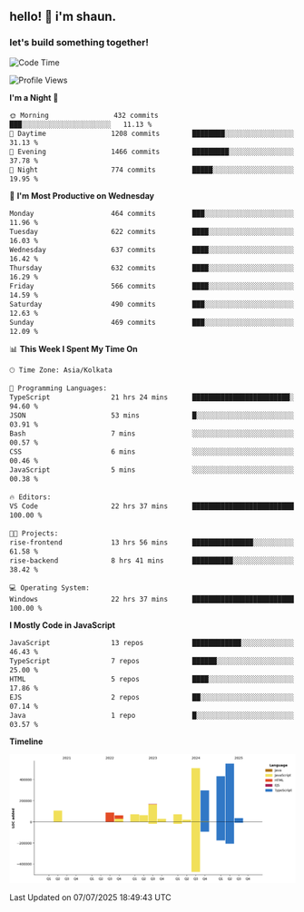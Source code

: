 ## hello! 👋 i'm shaun. 
### let's build something together!
<!--START_SECTION:waka-->
![Code Time](http://img.shields.io/badge/Code%20Time-303%20hrs%2018%20mins-blue)

![Profile Views](http://img.shields.io/badge/Profile%20Views-0-blue)

**I'm a Night 🦉** 

```text
🌞 Morning                432 commits         ███░░░░░░░░░░░░░░░░░░░░░░   11.13 % 
🌆 Daytime                1208 commits        ████████░░░░░░░░░░░░░░░░░   31.13 % 
🌃 Evening                1466 commits        █████████░░░░░░░░░░░░░░░░   37.78 % 
🌙 Night                  774 commits         █████░░░░░░░░░░░░░░░░░░░░   19.95 % 
```
📅 **I'm Most Productive on Wednesday** 

```text
Monday                   464 commits         ███░░░░░░░░░░░░░░░░░░░░░░   11.96 % 
Tuesday                  622 commits         ████░░░░░░░░░░░░░░░░░░░░░   16.03 % 
Wednesday                637 commits         ████░░░░░░░░░░░░░░░░░░░░░   16.42 % 
Thursday                 632 commits         ████░░░░░░░░░░░░░░░░░░░░░   16.29 % 
Friday                   566 commits         ████░░░░░░░░░░░░░░░░░░░░░   14.59 % 
Saturday                 490 commits         ███░░░░░░░░░░░░░░░░░░░░░░   12.63 % 
Sunday                   469 commits         ███░░░░░░░░░░░░░░░░░░░░░░   12.09 % 
```


📊 **This Week I Spent My Time On** 

```text
🕑︎ Time Zone: Asia/Kolkata

💬 Programming Languages: 
TypeScript               21 hrs 24 mins      ████████████████████████░   94.60 % 
JSON                     53 mins             █░░░░░░░░░░░░░░░░░░░░░░░░   03.91 % 
Bash                     7 mins              ░░░░░░░░░░░░░░░░░░░░░░░░░   00.57 % 
CSS                      6 mins              ░░░░░░░░░░░░░░░░░░░░░░░░░   00.46 % 
JavaScript               5 mins              ░░░░░░░░░░░░░░░░░░░░░░░░░   00.38 % 

🔥 Editors: 
VS Code                  22 hrs 37 mins      █████████████████████████   100.00 % 

🐱‍💻 Projects: 
rise-frontend            13 hrs 56 mins      ███████████████░░░░░░░░░░   61.58 % 
rise-backend             8 hrs 41 mins       ██████████░░░░░░░░░░░░░░░   38.42 % 

💻 Operating System: 
Windows                  22 hrs 37 mins      █████████████████████████   100.00 % 
```

**I Mostly Code in JavaScript** 

```text
JavaScript               13 repos            ████████████░░░░░░░░░░░░░   46.43 % 
TypeScript               7 repos             ██████░░░░░░░░░░░░░░░░░░░   25.00 % 
HTML                     5 repos             ████░░░░░░░░░░░░░░░░░░░░░   17.86 % 
EJS                      2 repos             ██░░░░░░░░░░░░░░░░░░░░░░░   07.14 % 
Java                     1 repo              █░░░░░░░░░░░░░░░░░░░░░░░░   03.57 % 
```



**Timeline**

![Lines of Code chart](https://raw.githubusercontent.com/ShaunDaniel/ShaunDaniel/main/assets/bar_graph.png)


 Last Updated on 07/07/2025 18:49:43 UTC
<!--END_SECTION:waka-->
